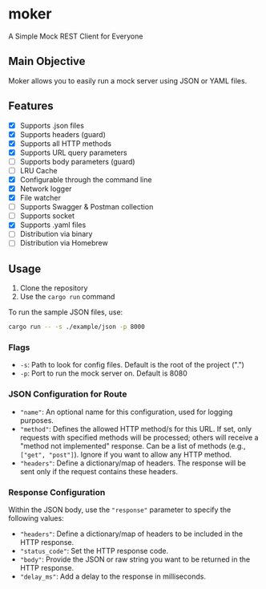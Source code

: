 # moker
A Simple Mock REST Client for Everyone

## Main Objective 
Moker allows you to easily run a mock server using JSON or YAML files.

## Features
- [x] Supports .json files 
- [x] Supports headers (guard)
- [x] Supports all HTTP methods
- [x] Supports URL query parameters
- [ ] Supports body parameters (guard)
- [ ] LRU Cache
- [x] Configurable through the command line
- [x] Network logger
- [x] File watcher
- [ ] Supports Swagger & Postman collection
- [ ] Supports socket
- [x] Supports .yaml files 
- [ ] Distribution via binary 
- [ ] Distribution via Homebrew

## Usage
1. Clone the repository 
2. Use the `cargo run` command

To run the sample JSON files, use:

```bash
cargo run -- -s ./example/json -p 8000
```

### Flags 
- `-s`: Path to look for config files. Default is the root of the project (".")
- `-p`: Port to run the mock server on. Default is 8080

### JSON Configuration for Route
- `"name"`: An optional name for this configuration, used for logging purposes.
- `"method"`: Defines the allowed HTTP method/s for this URL. If set, only requests with specified methods will be processed; others will receive a "method not implemented" response. Can be a list of methods (e.g., `["get", "post"]`). Ignore if you want to allow any HTTP method.
- `"headers"`: Define a dictionary/map of headers. The response will be sent only if the request contains these headers.

### Response Configuration
Within the JSON body, use the `"response"` parameter to specify the following values:
- `"headers"`: Define a dictionary/map of headers to be included in the HTTP response.
- `"status_code"`: Set the HTTP response code.
- `"body"`: Provide the JSON or raw string you want to be returned in the HTTP response.
- `"delay_ms"`: Add a delay to the response in milliseconds.
